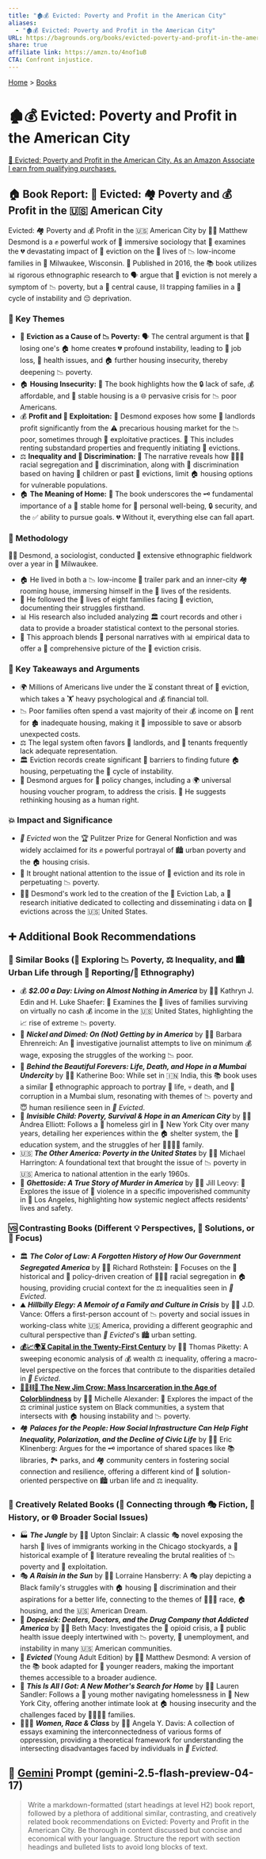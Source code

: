 ```yaml
---
title: "🏚️💰 Evicted: Poverty and Profit in the American City"
aliases:
  - "🏚️💰 Evicted: Poverty and Profit in the American City"
URL: https://bagrounds.org/books/evicted-poverty-and-profit-in-the-american-city
share: true
affiliate link: https://amzn.to/4nof1uB
CTA: Confront injustice.
---
```

[Home](../index.md) > [Books](./index.md)  
# 🏚️💰 Evicted: Poverty and Profit in the American City  
[🛒 Evicted: Poverty and Profit in the American City. As an Amazon Associate I earn from qualifying purchases.](https://amzn.to/4nof1uB)  
  
## 🏠 Book Report: 🔑 Evicted: 🏘️ Poverty and 💰 Profit in the 🇺🇸 American City  
  
Evicted: 🏘️ Poverty and 💰 Profit in the 🇺🇸 American City by 🧑‍🏫 Matthew Desmond is a ✊ powerful work of 🔬 immersive sociology that 🔎 examines the 💔 devastating impact of 🚪 eviction on the 👤 lives of 📉 low-income families in 📍 Milwaukee, Wisconsin. 📅 Published in 2016, the 📚 book utilizes 📊 rigorous ethnographic research to 🗣️ argue that 🚪 eviction is not merely a symptom of 📉 poverty, but a 🔑 central cause, ⛓️ trapping families in a 🔄 cycle of instability and 😔 deprivation.  
  
### 🔑 Key Themes  
  
* 🚪 **Eviction as a Cause of 📉 Poverty:** 🗣️ The central argument is that 🔑 losing one's 🏠 home creates 💔 profound instability, leading to 💼 job loss, 🤕 health issues, and 🏠 further housing insecurity, thereby deepening 📉 poverty.  
* 🏠 **Housing Insecurity:** 📢 The book highlights how the 🔒 lack of safe, 💰 affordable, and 🏢 stable housing is a 🌐 pervasive crisis for 📉 poor Americans.  
* 💰 **Profit and 👿 Exploitation:** 📢 Desmond exposes how some 🏢 landlords profit significantly from the ⚠️ precarious housing market for the 📉 poor, sometimes through 👿 exploitative practices. 🏢 This includes renting substandard properties and frequently initiating 🚪 evictions.  
* ⚖️ **Inequality and 🚫 Discrimination:** 📖 The narrative reveals how 🧑‍🤝‍🧑 racial segregation and 🚫 discrimination, along with 🚫 discrimination based on having 👶 children or past 🚪 evictions, limit 🏠 housing options for vulnerable populations.  
* 🏠 **The Meaning of Home:** 📢 The book underscores the 🗝️ fundamental importance of a 🏢 stable home for 🧘 personal well-being, 🔒 security, and the ✅ ability to pursue goals. 💔 Without it, everything else can fall apart.  
  
### 🔬 Methodology  
  
🧑‍🏫 Desmond, a sociologist, conducted 🔬 extensive ethnographic fieldwork over a year in 📍 Milwaukee.  
  
* 🏠 He lived in both a 📉 low-income 🚚 trailer park and an inner-city 🏘️ rooming house, immersing himself in the 👤 lives of the residents.  
* 👤 He followed the 👤 lives of eight families facing 🚪 eviction, documenting their struggles firsthand.  
* 📊 His research also included analyzing 🏛️ court records and other ℹ️ data to provide a broader statistical context to the personal stories.  
* 🤝 This approach blends 👤 personal narratives with 📊 empirical data to offer a 🔎 comprehensive picture of the 🚪 eviction crisis.  
  
### 🔑 Key Takeaways and Arguments  
  
* 🌍 Millions of Americans live under the ⏳ constant threat of 🚪 eviction, which takes a 🏋️ heavy psychological and 💰 financial toll.  
* 📉 Poor families often spend a vast majority of their 💰 income on 🏢 rent for 🏚️ inadequate housing, making it 🚫 impossible to save or absorb unexpected costs.  
* ⚖️ The legal system often favors 🏢 landlords, and 👤 tenants frequently lack adequate representation.  
* 🏛️ Eviction records create significant 🚧 barriers to finding future 🏠 housing, perpetuating the 🔄 cycle of instability.  
* 📢 Desmond argues for 📜 policy changes, including a 🌍 universal housing voucher program, to address the crisis. 💭 He suggests rethinking housing as a human right.  
  
### 💥 Impact and Significance  
  
* *📖 Evicted* won the 🏆 Pulitzer Prize for General Nonfiction and was widely acclaimed for its ✊ powerful portrayal of 🏙️ urban poverty and the 🏠 housing crisis.  
* 📰 It brought national attention to the issue of 🚪 eviction and its role in perpetuating 📉 poverty.  
* 🧑‍🏫 Desmond's work led to the creation of the 🚪 Eviction Lab, a 🔬 research initiative dedicated to collecting and disseminating ℹ️ data on 🚪 evictions across the 🇺🇸 United States.  
  
## ➕ Additional Book Recommendations  
  
### 🤝 Similar Books (🔎 Exploring 📉 Poverty, ⚖️ Inequality, and 🏙️ Urban Life through 📰 Reporting/🔬 Ethnography)  
  
* 💰 ***$2.00 a Day: Living on Almost Nothing in America*** by 🧑‍🏫 Kathryn J. Edin and H. Luke Shaefer: 🔎 Examines the 👤 lives of families surviving on virtually no cash 💰 income in the 🇺🇸 United States, highlighting the 📈 rise of extreme 📉 poverty.  
* 💼 ***Nickel and Dimed: On (Not) Getting by in America*** by 🧑‍🏫 Barbara Ehrenreich: An 📰 investigative journalist attempts to live on minimum 💰 wage, exposing the struggles of the working 📉 poor.  
* 🌃 ***Behind the Beautiful Forevers: Life, Death, and Hope in a Mumbai Undercity*** by 🧑‍🏫 Katherine Boo: While set in 🇮🇳 India, this 📚 book uses a similar 🔬 ethnographic approach to portray 👤 life, 💀 death, and 👿 corruption in a Mumbai slum, resonating with themes of 📉 poverty and 😇 human resilience seen in *📖 Evicted*.  
* 👧 ***Invisible Child: Poverty, Survival & Hope in an American City*** by 🧑‍🏫 Andrea Elliott: Follows a 👧 homeless girl in 📍 New York City over many years, detailing her experiences within the 🏠 shelter system, the 🏫 education system, and the struggles of her 👨‍👩‍👧‍👦 family.  
* 🇺🇸 ***The Other America: Poverty in the United States*** by 🧑‍🏫 Michael Harrington: A foundational text that brought the issue of 📉 poverty in 🇺🇸 America to national attention in the early 1960s.  
* 🔫 ***Ghettoside: A True Story of Murder in America*** by 🧑‍🏫 Jill Leovy: 🔎 Explores the issue of 🔫 violence in a specific impoverished community in 📍 Los Angeles, highlighting how systemic neglect affects residents' lives and safety.  
  
### 🆚 Contrasting Books (Different 💡 Perspectives, 🔑 Solutions, or 🎯 Focus)  
  
* 🏛️ ***The Color of Law: A Forgotten History of How Our Government Segregated America*** by 🧑‍🏫 Richard Rothstein: 🎯 Focuses on the 📜 historical and 📜 policy-driven creation of 🧑‍🤝‍🧑 racial segregation in 🏠 housing, providing crucial context for the ⚖️ inequalities seen in *📖 Evicted*.  
* ⛰️ ***Hillbilly Elegy: A Memoir of a Family and Culture in Crisis*** by 🧑‍🏫 J.D. Vance: Offers a first-person account of 📉 poverty and social issues in working-class white 🇺🇸 America, providing a different geographic and cultural perspective than *📖 Evicted*'s 🏙️ urban setting.  
* **[💰📈🌍⏳ Capital in the Twenty-First Century](./capital-in-the-twenty-first-century.md)** by 🧑‍🏫 Thomas Piketty: A sweeping economic analysis of 💰 wealth ⚖️ inequality, offering a macro-level perspective on the forces that contribute to the disparities detailed in *📖 Evicted*.  
* **[🧑🏿⛓️🙈 The New Jim Crow: Mass Incarceration in the Age of Colorblindness](./the-new-jim-crow-mass-incarceration-in-the-age-of-colorblindness.md)** by 🧑‍🏫 Michelle Alexander: 🔎 Explores the impact of the ⚖️ criminal justice system on Black communities, a system that intersects with 🏠 housing instability and 📉 poverty.  
* 🏘️ ***Palaces for the People: How Social Infrastructure Can Help Fight Inequality, Polarization, and the Decline of Civic Life*** by 🧑‍🏫 Eric Klinenberg: Argues for the 🗝️ importance of shared spaces like 📚 libraries, 🏞️ parks, and 🏘️ community centers in fostering social connection and resilience, offering a different kind of 🔑 solution-oriented perspective on 🏙️ urban life and ⚖️ inequality.  
  
### 🎨 Creatively Related Books (🔗 Connecting through 🎭 Fiction, 📜 History, or 🌐 Broader Social Issues)  
  
* 🏭 ***The Jungle*** by 🧑‍🏫 Upton Sinclair: A classic 🎭 novel exposing the harsh 👤 lives of immigrants working in the Chicago stockyards, a 📜 historical example of 📖 literature revealing the brutal realities of 📉 poverty and 👿 exploitation.  
* 🎭 ***A Raisin in the Sun*** by 🧑‍🏫 Lorraine Hansberry: A 🎭 play depicting a Black family's struggles with 🏠 housing 🚫 discrimination and their aspirations for a better life, connecting to the themes of 🧑‍🤝‍🧑 race, 🏠 housing, and the 🇺🇸 American Dream.  
* 💊 ***Dopesick: Dealers, Doctors, and the Drug Company that Addicted America*** by 🧑‍🏫 Beth Macy: Investigates the 💊 opioid crisis, a 🏥 public health issue deeply intertwined with 📉 poverty, 💼 unemployment, and instability in many 🇺🇸 American communities.  
* 👧 ***Evicted*** (Young Adult Edition) by 🧑‍🏫 Matthew Desmond: A version of the 📚 book adapted for 👧 younger readers, making the important themes accessible to a broader audience.  
* 🤰 ***This Is All I Got: A New Mother's Search for Home*** by 🧑‍🏫 Lauren Sandler: Follows a 🤰 young mother navigating homelessness in 📍 New York City, offering another intimate look at 🏠 housing insecurity and the challenges faced by 👨‍👩‍👧‍👦 families.  
* 🧑‍🤝‍🧑 ***Women, Race & Class*** by 🧑‍🏫 Angela Y. Davis: A collection of essays examining the interconnectedness of various forms of oppression, providing a theoretical framework for understanding the intersecting disadvantages faced by individuals in *📖 Evicted*.  
  
## 💬 [Gemini](../software/gemini.md) Prompt (gemini-2.5-flash-preview-04-17)  
> Write a markdown-formatted (start headings at level H2) book report, followed by a plethora of additional similar, contrasting, and creatively related book recommendations on Evicted: Poverty and Profit in the American City. Be thorough in content discussed but concise and economical with your language. Structure the report with section headings and bulleted lists to avoid long blocks of text.